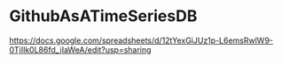 # GithubAsATimeSeriesDB

https://docs.google.com/spreadsheets/d/12tYexGiJUz1p-L6emsRwlW9-0TjIlk0L86fd_jIaWeA/edit?usp=sharing
